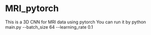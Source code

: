 # MRI_pytorch
This is a 3D CNN for MRI data using pytorch
You can run it by python main.py --batch_size 64 --learning_rate 0.1  
